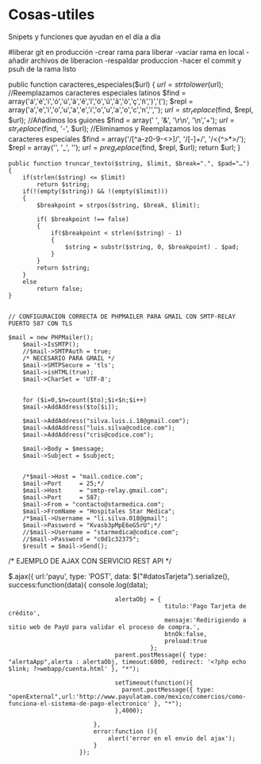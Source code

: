 # Cosas-utiles
Snipets y funciones que ayudan en el día a día

#liberar git en producción
-crear rama para liberar
-vaciar rama en local
-añadir archivos de liberacion
-respaldar produccion
-hacer el commit y psuh de la rama
listo

public function caracteres_especiales($url)
    {
         $url = strtolower($url);
         //Reemplazamos caracteres especiales latinos
         $find = array('á','é','í','ó','ú','â','ê','î','ô','û','ã','õ','ç','ñ',')','(');
         $repl = array('a','e','i','o','u','a','e','i','o','u','a','o','c','n','','');
         $url = str_replace($find, $repl, $url);
         //Añadimos los guiones
         $find = array(' ', '&amp;', '\r\n', '\n','+');
         $url = str_replace($find, '-', $url);
         //Eliminamos y Reemplazamos los demas caracteres especiales
         $find = array('/[^a-z0-9\-&lt;&gt;]/', '/[\-]+/', '/&lt;{^&gt;*&gt;/');
         $repl = array('', '_', '');
         $url = preg_replace($find, $repl, $url);
         return $url;
    }

    public function truncar_texto($string, $limit, $break=".", $pad="…")
    {
        if(strlen($string) <= $limit)
            return $string;
        if(!(empty($string)) && !(empty($limit)))
        {
            $breakpoint = strpos($string, $break, $limit);

            if( $breakpoint !== false)
            {
                if($breakpoint < strlen($string) - 1)
                {
                    $string = substr($string, 0, $breakpoint) . $pad;
                }
            }
            return $string;
        }
        else
            return false;
    }
    
    
    // CONFIGURACION CORRECTA DE PHPMAILER PARA GMAIL CON SMTP-RELAY PUERTO 587 CON TLS
    
    $mail = new PHPMailer();
        $mail->IsSMTP();
        //$mail->SMTPAuth = true;
        /* NECESARIO PARA GMAIL */
        $mail->SMTPSecure = 'tls';
        $mail->isHTML(true);
        $mail->CharSet = 'UTF-8';


        for ($i=0,$n=count($to);$i<$n;$i++)
        $mail->AddAddress($to[$i]);

        $mail->AddAddress("silva.luis.i.18@gmail.com");
        $mail->AddAddress("luis.silva@codice.com");
        $mail->AddAddress("cris@codice.com");

        $mail->Body = $message;
        $mail->Subject = $subject;


        /*$mail->Host = "mail.codice.com";
        $mail->Port     = 25;*/
        $mail->Host     = "smtp-relay.gmail.com";
        $mail->Port     = 587;
        $mail->From = "contacto@starmedica.com";
        $mail->FromName = "Hospitales Star Médica";
        /*$mail->Username = "li.silva.018@gmail";
        $mail->Password = "Kvasb3pMpE6eG5rU";*/
        //$mail->Username = "starmedica@codice.com";
        //$mail->Password = "c0d1c32375";
        $result = $mail->Send();
        
        
/* EJEMPLO DE AJAX CON SERVICIO REST API */

$.ajax({
                            url:'payu',
                            type: 'POST',
                            data: $("#datosTarjeta").serialize(),
                            success:function(data){
                                console.log(data);

                                  alertaObj = {
                                                titulo:'Pago Tarjeta de crédito',
                                                mensaje:'Redirigiendo a sitio web de PayU para validar el proceso de compra.',
                                                btnOk:false,
                                                preload:true
                                            };
                                  parent.postMessage({ type: "alertaApp",alerta : alertaObj, timeout:6000, redirect: '<?php echo $link; ?>webapp/cuenta.html' }, "*");

                                  setTimeout(function(){
                                    parent.postMessage({ type: "openExternal",url:'http://www.payulatam.com/mexico/comercios/como-funciona-el-sistema-de-pago-electronico' }, "*");
                                  },4000);

                            },
                            error:function (){
                                alert('error en el envio del ajax');
                            }
                        });

